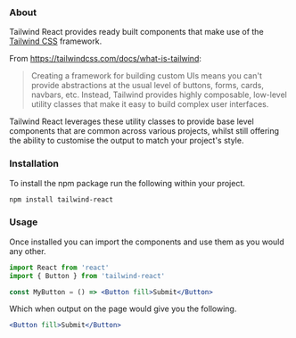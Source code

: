 ### About

Tailwind React provides ready built components that make use of the [Tailwind CSS](https://tailwindcss.com/) framework.

From https://tailwindcss.com/docs/what-is-tailwind:

> Creating a framework for building custom UIs means you can't provide abstractions at the usual level of buttons, forms, cards, navbars, etc.
> Instead, Tailwind provides highly composable, low-level utility classes that make it easy to build complex user interfaces.

Tailwind React leverages these utility classes to provide base level components that are common across various projects, whilst still offering the ability to customise the output to match your project's style.

### Installation

To install the npm package run the following within your project.

```bash
npm install tailwind-react
```

### Usage

Once installed you can import the components and use them as you would any other.

```jsx static
import React from 'react'
import { Button } from 'tailwind-react'

const MyButton = () => <Button fill>Submit</Button>
```

Which when output on the page would give you the following.

```jsx
<Button fill>Submit</Button>
```

